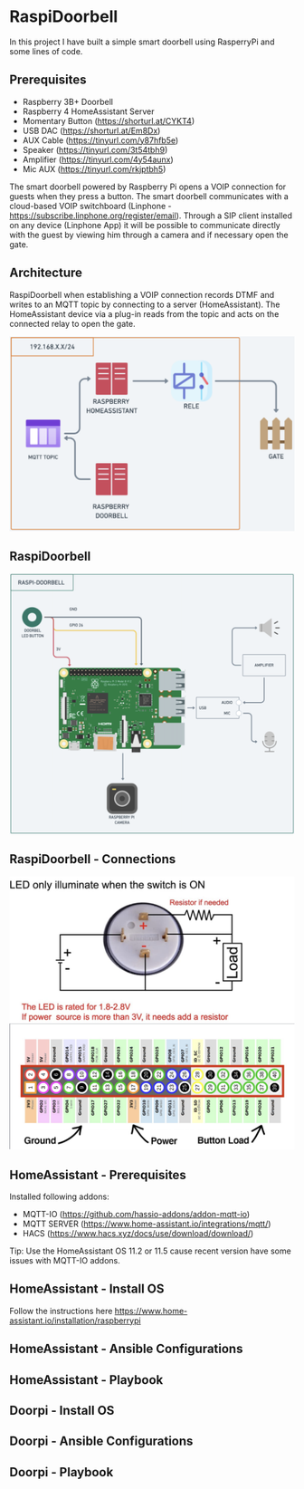 # RaspiDoorbell 

In this project I have built a simple smart doorbell using RasperryPi and some lines of code.

## Prerequisites ##

- Raspberry 3B+ Doorbell
- Raspberry 4 HomeAssistant Server 
- Momentary Button (https://shorturl.at/CYKT4)
- USB DAC (https://shorturl.at/Em8Dx)
- AUX Cable (https://tinyurl.com/y87hfb5e)
- Speaker (https://tinyurl.com/3t54tbh9)
- Amplifier (https://tinyurl.com/4y54aunx)
- Mic AUX (https://tinyurl.com/rkjptbh5)

The smart doorbell powered by Raspberry Pi opens a VOIP connection for guests when they press a button. The smart doorbell communicates with a cloud-based VOIP switchboard (Linphone - https://subscribe.linphone.org/register/email). Through a SIP client installed on any device (Linphone App) it will be possible to communicate directly with the guest by viewing him through a camera and if necessary open the gate.

## Architecture ## 

RaspiDoorbell when establishing a VOIP connection records DTMF and writes to an MQTT topic by connecting to a server (HomeAssistant). The HomeAssistant device via a plug-in reads from the topic and acts on the connected relay to open the gate.

![alt text](images/HighLevelArch.png)

## RaspiDoorbell ## 
![alt text](images/RaspberryArch.png)


## RaspiDoorbell - Connections ##
![alt text](images/MomentaryButton.png)
![alt text](images/RaspberryWired.png)

## HomeAssistant - Prerequisites ## 

Installed following addons: 

- MQTT-IO (https://github.com/hassio-addons/addon-mqtt-io) 
- MQTT SERVER (https://www.home-assistant.io/integrations/mqtt/) 
- HACS (https://www.hacs.xyz/docs/use/download/download/)

Tip: Use the HomeAssistant OS 11.2 or 11.5 cause recent version have some issues with MQTT-IO addons. 

## HomeAssistant - Install OS ## 

Follow the instructions here https://www.home-assistant.io/installation/raspberrypi 

## HomeAssistant - Ansible Configurations ## 


## HomeAssistant - Playbook ## 


## Doorpi - Install OS ## 


## Doorpi - Ansible Configurations ## 


## Doorpi - Playbook ## 